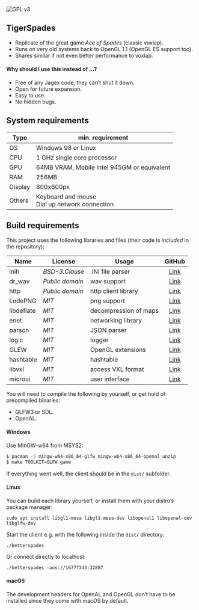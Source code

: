 ![GPL v3](https://www.gnu.org/graphics/gplv3-127x51.png)

## TigerSpades

* Replicate of the great game *Ace of Spades* (classic voxlap).
* Runs on very old systems back to OpenGL 1.1 (OpenGL ES support too).
* Shares similar if not even better performance to voxlap.

#### Why should I use this instead of ...?

* Free of any Jagex code, they can’t shut it down.
* Open for future expansion.
* Easy to use.
* No hidden bugs.

## System requirements

| Type    | min. requirement                                     |
| ------- | ---------------------------------------------------- |
| OS      | Windows 98 or Linux                                  |
| CPU     | 1 GHz single core processor                          |
| GPU     | 64MB VRAM, Mobile Intel 945GM or equivalent          |
| RAM     | 256MB                                                |
| Display | 800x600px                                            |
| Others  | Keyboard and mouse<br />Dial up network connection   |

## Build requirements

This project uses the following libraries and files (their code is *included* in the repository):

| Name         | License         | Usage                  | GitHub                                             |
| ------------ | --------------- | ---------------------- | :------------------------------------------------: |
| inih         | *BSD-3.Clause*  | .INI file parser       | [Link](https://github.com/benhoyt/inih)            |
| dr_wav       | *Public domain* | wav support            | [Link](https://github.com/mackron/dr_libs/)        |
| http         | *Public domain* | http client library    | [Link](https://github.com/mattiasgustavsson/libs)  |
| LodePNG      | *MIT*           | png support            | [Link](https://github.com/lvandeve/lodepng)        |
| libdeflate   | *MIT*           | decompression of maps  | [Link](https://github.com/ebiggers/libdeflate)     |
| enet         | *MIT*           | networking library     | [Link](https://github.com/lsalzman/enet)           |
| parson       | *MIT*           | JSON parser            | [Link](https://github.com/kgabis/parson)           |
| log.c        | *MIT*           | logger                 | [Link](https://github.com/xtreme8000/log.c)        |
| GLEW         | *MIT*           | OpenGL extensions      | [Link](https://github.com/nigels-com/glew)         |
| hashtable    | *MIT*           | hashtable              | [Link](https://github.com/goldsborough/hashtable/) |
| libvxl       | *MIT*           | access VXL format      | [Link](https://github.com/xtreme8000/libvxl/)      |
| microui      | *MIT*           | user interface         | [Link](https://github.com/rxi/microui)             |

You will need to compile the following by yourself, or get hold of precompiled binaries:

* GLFW3 or SDL.
* OpenAL.

#### Windows

Use MinGW-w64 from MSYS2:

```bash
$ pacman -S mingw-w64-x86_64-glfw mingw-w64-x86_64-openal unzip
$ make TOOLKIT=GLFW game
```

If everything went well, the client should be in the `dist/` subfolder.

#### Linux

You can build each library yourself, or install them with your distro’s package manager:
```
sudo apt install libgl1-mesa libgl1-mesa-dev libopenal1 libopenal-dev libglfw-dev
```

Start the client e.g. with the following inside the `dist/` directory:
```
./betterspades
```
Or connect directly to localhost:
```
./betterspades -aos://16777343:32887
```

#### macOS

The development headers for OpenAL and OpenGL don’t have to be installed since they come with macOS by default.